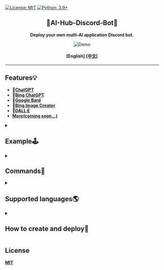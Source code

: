 [![License: MIT](https://img.shields.io/badge/License-MIT-blue.svg)](https://opensource.org/licenses/MIT)
[![Python: 3.9+](https://img.shields.io/badge/python-3.9+-blue.svg)]()

<div align="center">

## 🤖AI-Hub-Discord-Bot🤖
**Deploy your own multi-AI application Discord bot.**

<img src="https://user-images.githubusercontent.com/84280745/230615435-2c90c882-f34d-46e4-a140-8d0f69461bd1.gif" alt="Demo">

#### **[English] [[中文]](./README_zh-tw.md)**
</div>

---

## Features💡
- **🤖[ChatGPT](https://github.com/acheong08/ChatGPT#v3-official-chat-api)**<br>
- **🤖[Bing ChatGPT](https://github.com/acheong08/EdgeGPT#chatbot)**<br>
- **🤖[Google Bard](https://github.com/acheong08/Bard)**<br>
- **🎨[Bing Image Creator](https://github.com/acheong08/EdgeGPT#image-generator)**<br>
- **🎨[DALL·E](https://platform.openai.com/docs/api-reference/images)**<br>
- **[More(coming soon...)](https://replicate.com/explore)**

<details>
  <summary>

## Example🕹️
	  
  </summary>

- ### **🤖ChatGPT**
> ```
> /gpt
> ```
>> <img src="https://user-images.githubusercontent.com/84280745/230544952-6342c67b-e7d6-4fa6-85db-924ed5d4b0da.gif" alt="ChatGPT">

- ### **🤖Bing ChatGPT**
> 
> ```
> /gpt4
> ```
>><img src="https://user-images.githubusercontent.com/84280745/230545509-29f5cb29-9598-4884-b06f-bfcf0bb4d62e.gif" alt="Bing ChatGPT">

- ### **🎨Bing Image Creator**
> ```
> /img
> ```
>><img src="https://user-images.githubusercontent.com/84280745/230546595-5c16f4d7-338c-4793-960e-500981f360bc.gif" alt="Bing Image Creator">

</details>

<details>
  <summary>

## Commands🤖

  </summary>

```
[ChatGPT]:
	/gpt:
	   + <prompts [message]>
	   
	   + <api_key [OpenAI API Key]>
	   
	   + <model [System, User(Default), Assistant]>
	   
	   + <engine [gpt-3.5-turbo(Default), gpt-4, gpt-4-32k]> # GPT model
	   
	   + <top_p [0.0~1.0, https://platform.openai.com/docs/api-reference/chat/create#chat/create-top_p]>
	   
	   + <temperature [0.0~2.0, https://platform.openai.com/docs/api-reference/chat/create#chat/create-temperature]>
	   
	   + <presence_penalty [-2.0 ~ 2.0, https://platform.openai.com/docs/api-reference/completions/create#completions/create-presence_penalty]>
	   
	   + <frequency_penalty [-2.0 ~ 2.0, https://platform.openai.com/docs/api-reference/completions/create#completions/create-frequency_penalty]>
	   
	   + <reply_count [Defaults: 1, https://platform.openai.com/docs/api-reference/completions/create#completions/create-n]>
	   
	   + <rollback> [Rollback the conversation by n messages]
	   
	   + <reset> [Reset the conversation]
	   
	   + coming soon...

[Bing ChatGPT]:
	/gpt4:
	   + <prompts [message]>
	   
	   + <style [Creative, Balanced(Default), Precise]> # Conversation style

[Bard]:
	/bard:
	   + <prompts [message]>
	   
	   + <token [SESSION("__Secure-1PSID" cookie, https://github.com/acheong08/Bard#authentication)]>

[Bing Image Creator]:
	/img:
	   + <prompts [image description]>
	   
	   + <width> # Image width
	   
	   + <height> # Image height
	   
	   + <auth_cookies [_U cookie, https://github.com/acheong08/BingImageCreator#getting-authentication]>

[DALL·E]:
	/dall:
	   + <prompts [image description]>
	   
	   + <api_key [OpenAI API Key]>
	   
	   + <parameter [1~10, https://platform.openai.com/docs/api-reference/images/create#images/create-n]>
	   
	   + <size [256x256, 512x512, 1024x1024]>

[Command Description]:
	/help

More...
```

</details>
	
<details>
  <summary>

## Supported languages🌎

  </summary>

- **Chinese**
- **English** (coming soon...)

</details>

<details>
  <summary>

## How to create and deploy🚀

  </summary>

- ### Deploy on Cloud
	#### 1. [Railway (Last updated: 2023/04/16)](https://railway.app?referralCode=CCqlpO)
	**[Free Plan](https://docs.railway.app/reference/plans#starter-plan):** $5.00 of usage each month with an execution time limit of 500 hours. 512MB of RAM, 2 vCPU and 1GB of Disk.
	> [![Deploy on Railway](https://railway.app/button.svg)](https://railway.app/template/9XWCtT?referralCode=CCqlpO)

- ### Local Deployment
	#### 1. Clone this Repository
	> ```bash
	> git clone https://github.com/Lin-Rexter/AI_Hub_Discord-Bot.git
	> ```

	#### 2. Set Environment Variables
	> **2-1. Rename the file .env.example to .env**
	
	> **2-2.**
	> ```env
	> ### "OPENAI_API_KEY", "AUTH_COOKIE", "BARD_TOKEN", "CHATGPT_MODEL", "RESPONSE_STYLE": The value returned from the command will be used first.
	>
	> # Discord:
	> # Discord Bot token # https://discord.com/developers/applications
	> DISCORD_TOKEN = ""
	> # Discord Administrator ID(Administrator ID to mention when an unexpected error occurred in executing the command)
	> DISCORD_ADMIN_ID = ""
	>
	> # ChatGPT(Official)、 DALL·E:
	> # [ChatGPT,DALL·E authentication](OpenAI API key) # https://platform.openai.com/account/api-keys
	> OPENAI_API_KEY = ""
	> # Default ChatGPT_Model(gpt-3.5-turbo, gpt-4, gpt-4-32k)
	> CHATGPT_MODEL = "gpt-3.5-turbo"
	>
	> # Bing Image Creator:
	> # Bing Image Creator authentication(_U cookie) # https://github.com/acheong08/BingImageCreator#getting-authentication
	> # If you use cookies.json(Step 3), you do not need to set
	> AUTH_COOKIE = ""
	>
	> # Google Bard:
	> # Google Bard authentication[SESSION("__Secure-1PSID" cookie)] # https://github.com/acheong08/Bard#authentication
	> BARD_TOKEN = ""
	>
	> # Bing ChatGPT:
	> # Default Bing ChatGPT response style(creative, balanced, precise)
	> RESPONSE_STYLE = "balanced"
	> # Bing ChatGPT authentication(Paste cookies: https://github.com/acheong08/EdgeGPT#getting-authentication-required)
	> BING_CHAT_COOKIES = 
	> ```

	#### 3. [Bing ChatGPT authentication(Not necessary if BING_CHAT_COOKIES is set in the .env file)](https://github.com/acheong08/EdgeGPT#getting-authentication-required)
	> **3-1. Rename** the file **cookies.example.json** to **cookies.json**

	> **3-2. Paste cookies** into cookies.json

	#### 4. [Running via Poetry](https://python-poetry.org/docs/#installation)
	> **3-1. Edit [poetry config settings](https://python-poetry.org/docs/cli/#config)**
	> If you prefer to have the virtual environment in the project directory
	> ```bash
	> poetry config virtualenvs.in-project true
	> ```

	> **3-2. [Installs the dependencies specified in pyproject.toml](https://python-poetry.org/docs/cli/#install)**
	> ```bash
	> poetry install
	> ```

	> **3-3. [Activating the virtual environment](https://python-poetry.org/docs/cli/#shell)**
	> * Use **default** Python version
	> ```bash
	> poetry shell
	> ```
	>
	> * If you want to **[specify Python version](https://python-poetry.org/docs/managing-environments/#switching-between-environments)**
	> ```bash
	> poetry env use 3.9
	> ```

	> **3-4. Run Bot**
	> * If you use `poetry shell`
	> ```bash
	> python ./bot.py
	> ```
	>
	> * If you **not use** `poetry shell`
	> ```bash
	> poetry run python ./bot.py
	> ```

</details>

## License
**[MIT](https://github.com/Lin-Rexter/AI_Hub_Discord-Bot/blob/1902f8e112c3e682ab041c39864d8bb8c7f78a24/LICENSE)**